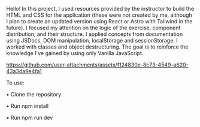 Hello! In this project, I used resources provided by the instructor to build the HTML and CSS for the application (these were not created by me, although I plan to create an updated version using React or Astro with Tailwind in the future).
I focused my attention on the logic of the exercise, component distribution, and their structure.
I applied concepts from documentation using JSDocs, DOM manipulation, localStorage and sessionStorage. 
I worked with classes and object destructuring. The goal is to reinforce the knowledge I've gained by using only Vanilla JavaScript.


https://github.com/user-attachments/assets/f124830e-8c73-4549-a620-43a3da9e4fa1


To use:

• Clone the repository

• Run npm install

• Run npm run dev
